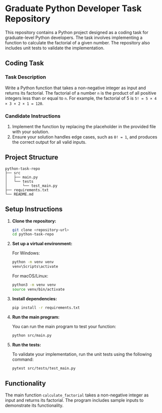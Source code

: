 # Graduate Python Developer Task Repository

This repository contains a Python project designed as a coding task for graduate-level Python developers. The task involves implementing a function to calculate the factorial of a given number. The repository also includes unit tests to validate the implementation.

## Coding Task

### Task Description

Write a Python function that takes a non-negative integer as input and returns its factorial. The factorial of a number `n` is the product of all positive integers less than or equal to `n`. For example, the factorial of 5 is `5! = 5 × 4 × 3 × 2 × 1 = 120`.

### Candidate Instructions

1. Implement the function by replacing the placeholder in the provided file with your solution.
2. Ensure your solution handles edge cases, such as `0! = 1`, and produces the correct output for all valid inputs.

## Project Structure

```
python-task-repo
├── src
│   ├── main.py
│   └── tests
│       └── test_main.py
├── requirements.txt
└── README.md
```

## Setup Instructions

1. **Clone the repository:**

   ```bash
   git clone <repository-url>
   cd python-task-repo
   ```

2. **Set up a virtual environment:**

   For Windows:

   ```bash
   python -m venv venv
   venv\Scripts\activate
   ```

   For macOS/Linux:

   ```bash
   python3 -m venv venv
   source venv/bin/activate
   ```

3. **Install dependencies:**

   ```bash
   pip install -r requirements.txt
   ```

4. **Run the main program:**

   You can run the main program to test your function:

   ```bash
   python src/main.py
   ```

5. **Run the tests:**

   To validate your implementation, run the unit tests using the following command:

   ```bash
   pytest src/tests/test_main.py
   ```

## Functionality

The main function `calculate_factorial` takes a non-negative integer as input and returns its factorial. The program includes sample inputs to demonstrate its functionality.